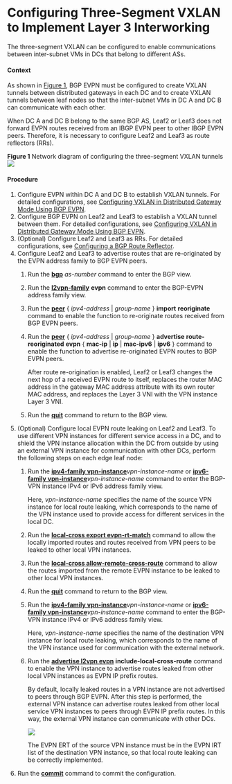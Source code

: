 Configuring Three-Segment VXLAN to Implement Layer 3 Interworking
=================================================================

The three-segment VXLAN can be configured to enable communications between inter-subnet VMs in DCs that belong to different ASs.

#### Context

As shown in [Figure 1](#EN-US_TASK_0172363812__fig_dc_vrp_vxlan_cfg_108601), BGP EVPN must be configured to create VXLAN tunnels between distributed gateways in each DC and to create VXLAN tunnels between leaf nodes so that the inter-subnet VMs in DC A and DC B can communicate with each other.

When DC A and DC B belong to the same BGP AS, Leaf2 or Leaf3 does not forward EVPN routes received from an IBGP EVPN peer to other IBGP EVPN peers. Therefore, it is necessary to configure Leaf2 and Leaf3 as route reflectors (RRs).

**Figure 1** Network diagram of configuring the three-segment VXLAN tunnels  
![](images/fig_dc_vrp_vxlan_cfg_108601.png)

#### Procedure

1. Configure EVPN within DC A and DC B to establish VXLAN tunnels. For detailed configurations, see [Configuring VXLAN in Distributed Gateway Mode Using BGP EVPN](dc_vrp_vxlan_cfg_1216.html).
2. Configure BGP EVPN on Leaf2 and Leaf3 to establish a VXLAN tunnel between them. For detailed configurations, see [Configuring VXLAN in Distributed Gateway Mode Using BGP EVPN](dc_vrp_vxlan_cfg_1216.html).
3. (Optional) Configure Leaf2 and Leaf3 as RRs. For detailed configurations, see [Configuring a BGP Route Reflector](dc_vrp_bgp_cfg_3034.html).
4. Configure Leaf2 and Leaf3 to advertise routes that are re-originated by the EVPN address family to BGP EVPN peers.
   1. Run the [**bgp**](cmdqueryname=bgp) *as-number* command to enter the BGP view.
   2. Run the [**l2vpn-family**](cmdqueryname=l2vpn-family) **evpn** command to enter the BGP-EVPN address family view.
   3. Run the [**peer**](cmdqueryname=peer) { *ipv4-address* | *group-name* } **import** **reoriginate** command to enable the function to re-originate routes received from BGP EVPN peers.
   4. Run the [**peer**](cmdqueryname=peer) { *ipv4-address* | *group-name* } **advertise** **route-reoriginated** **evpn** { **mac-ip** | **ip** | **mac-ipv6** | **ipv6** } command to enable the function to advertise re-originated EVPN routes to BGP EVPN peers.
      
      
      
      After route re-origination is enabled, Leaf2 or Leaf3 changes the next hop of a received EVPN route to itself, replaces the router MAC address in the gateway MAC address attribute with its own router MAC address, and replaces the Layer 3 VNI with the VPN instance Layer 3 VNI.
   5. Run the [**quit**](cmdqueryname=quit) command to return to the BGP view.
5. (Optional) Configure local EVPN route leaking on Leaf2 and Leaf3. To use different VPN instances for different service access in a DC, and to shield the VPN instance allocation within the DC from outside by using an external VPN instance for communication with other DCs, perform the following steps on each edge leaf node:
   1. Run the [**ipv4-family vpn-instance**](cmdqueryname=ipv4-family+vpn-instance)*vpn-instance-name* or [**ipv6-family vpn-instance**](cmdqueryname=ipv6-family+vpn-instance)*vpn-instance-name* command to enter the BGP-VPN instance IPv4 or IPv6 address family view.
      
      
      
      Here, *vpn-instance-name* specifies the name of the source VPN instance for local route leaking, which corresponds to the name of the VPN instance used to provide access for different services in the local DC.
   2. Run the [**local-cross export evpn-rt-match**](cmdqueryname=local-cross+export+evpn-rt-match) command to allow the locally imported routes and routes received from VPN peers to be leaked to other local VPN instances.
   3. Run the [**local-cross allow-remote-cross-route**](cmdqueryname=local-cross+allow-remote-cross-route) command to allow the routes imported from the remote EVPN instance to be leaked to other local VPN instances.
   4. Run the [**quit**](cmdqueryname=quit) command to return to the BGP view.
   5. Run the [**ipv4-family vpn-instance**](cmdqueryname=ipv4-family+vpn-instance)*vpn-instance-name* or [**ipv6-family vpn-instance**](cmdqueryname=ipv6-family+vpn-instance)*vpn-instance-name* command to enter the BGP-VPN instance IPv4 or IPv6 address family view.
      
      
      
      Here, *vpn-instance-name* specifies the name of the destination VPN instance for local route leaking, which corresponds to the name of the VPN instance used for communication with the external network.
   6. Run the [**advertise l2vpn evpn**](cmdqueryname=advertise+l2vpn+evpn) **include-local-cross-route** command to enable the VPN instance to advertise routes leaked from other local VPN instances as EVPN IP prefix routes.
      
      
      
      By default, locally leaked routes in a VPN instance are not advertised to peers through BGP EVPN. After this step is performed, the external VPN instance can advertise routes leaked from other local service VPN instances to peers through EVPN IP prefix routes. In this way, the external VPN instance can communicate with other DCs.
      
      ![](../../../../public_sys-resources/note_3.0-en-us.png) 
      
      The EVPN ERT of the source VPN instance must be in the EVPN IRT list of the destination VPN instance, so that local route leaking can be correctly implemented.
6. Run the [**commit**](cmdqueryname=commit) command to commit the configuration.